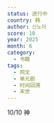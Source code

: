 ```yaml
---
status: 进行中
country: 韩
author: 신노아
score: 10
year: 2025
month: 6
category:
  - 书籍
tags:
  - 网文
  - 单元剧
  - 时间回溯
  - 末世
---
```

10/10 神

